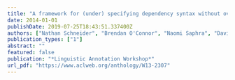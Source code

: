```yaml
---
title: "A framework for (under) specifying dependency syntax without overloading annotators"
date: 2014-01-01
publishDate: 2019-07-25T18:43:51.337400Z
authors: ["Nathan Schneider", "Brendan O'Connor", "Naomi Saphra", "David Bamman", "Manaal Faruqui", "Noah A. Smith", "Chris Dyer", "Jason Baldridge"]
publication_types: ["1"]
abstract: ""
featured: false
publication: "*Linguistic Annotation Workshop*"
url_pdf: "https://www.aclweb.org/anthology/W13-2307"
---
```

